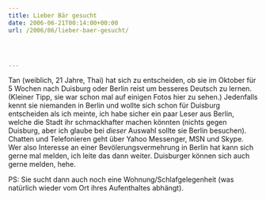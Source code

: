 ```yaml
---
title: Lieber Bär gesucht
date: 2006-06-21T00:14:00+00:00
url: /2006/06/lieber-baer-gesucht/




---
```

Tan (weiblich, 21 Jahre, Thai) hat sich zu entscheiden, ob sie im Oktober für 5 Wochen nach Duisburg oder Berlin reist um besseres Deutsch zu lernen. (Kleiner Tipp, sie war schon mal auf einigen Fotos hier zu sehen.) Jedenfalls kennt sie niemanden in Berlin und wollte sich schon für Duisburg entscheiden als ich meinte, ich habe sicher ein paar Leser aus Berlin, welche die Stadt ihr schmackhafter machen könnten (nichts gegen Duisburg, aber ich glaube bei _dieser_ Auswahl sollte sie Berlin besuchen). Chatten und Telefonieren geht über Yahoo Messenger, MSN und Skype. Wer also Interesse an einer Bevölerungsvermehrung in Berlin hat kann sich gerne mal melden, ich leite das dann weiter. Duisburger können sich auch gerne melden, hehe.

PS: Sie sucht dann auch noch eine Wohnung/Schlafgelegenheit (was natürlich wieder vom Ort ihres Aufenthaltes abhängt).
